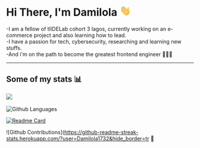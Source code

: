 <h1>Hi There, I'm Damilola <img  src="https://raw.githubusercontent.com/ABSphreak/ABSphreak/master/gifs/Hi.gif" width="30px"></h1>

-I am a fellow of tIIDELab cohort 3 lagos, currently working on an e-commerce project and also learning how to lead.
<br>
-I have a passion for tech, cybersecurity, researching and learning new stuffs.
<br>
-And i'm on the path to become the greatest frontend engineer 🧙🏽‍♂️

<hr>

## Some of my stats :bar_chart:

<img src="https://github-readme-stats.vercel.app/api?username=Damilola1732&show_icons=true&theme=radical&include_all_commits=true">

<br>


![Github Languages](https://github-readme-stats.vercel.app/api/top-langs/?username=Damilola1732&layout=compact&count_private=true)

[![Readme Card](https://github-readme-stats.vercel.app/api/pin/?username=Damilola1732&show_icons=true&hide_border=true&theme=dark&repo=JokeGenerator)](https://github.com/tylerjusfly/JokeGenerator)

![Github Contributions](https://github-readme-streak-stats.herokuapp.com/?user=Damilola1732&hide_border=tr
👋

